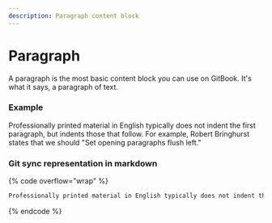 ```yaml
---
description: Paragraph content block
---
```


# Paragraph

A paragraph is the most basic content block you can use on GitBook. It's what it says, a paragraph of text.

### Example

Professionally printed material in English typically does not indent the first paragraph, but indents those that follow. For example, Robert Bringhurst states that we should "Set opening paragraphs flush left."

### Git sync representation in markdown

{% code overflow="wrap" %}
```markdown
Professionally printed material in English typically does not indent the first paragraph, but indents those that follow. For example, Robert Bringhurst states that we should "Set opening paragraphs flush left."
```
{% endcode %}
